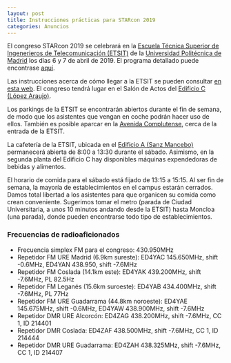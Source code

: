 ```yaml
---
layout: post
title: Instrucciones prácticas para STARcon 2019
categories: Anuncios
---
```


El congreso STARcon 2019 se celebrará en la [Escuela Técnica Superior de
Ingenerieros de Telecomunicación (ETSIT)](http://www.etsit.upm.es/) de la [Universidad
Politécnica de Madrid](http://www.upm.es/) los días 6 y 7 de abril de 2019. El programa detallado
puede encontrase [aquí](https://starcon-ea.github.io/anuncios/2019/03/15/Programa_STARcon-2019.html).

Las instrucciones acerca de cómo llegar a la ETSIT se pueden consultar [en esta
web](http://www.etsit.upm.es/escuela/informacion-general/como-llegar.html). El
congreso tendrá lugar en el Salón de Actos del [Edificio C (López
Araujo)](https://goo.gl/maps/kXoHiMmUFGk).

Los parkings de la ETSIT se encontrarán abiertos durante el fin de semana, de
modo que los asistentes que vengan en coche podrán hacer uso de ellos. También
es posible aparcar en la [Avenida
Complutense](https://goo.gl/maps/Es9y7yKdKB62), cerca de la entrada de la ETSIT.

La cafetería de la ETSIT, ubicada en el [Edificio A (Sanz
Mancebo)](https://goo.gl/maps/WnD1KYxp3cT2) permanecerá abierta de 8:00 a
13:30 durante el sábado. Asimismo, en la segunda planta del Edificio C hay disponibles máquinas
expendedoras de bebidas y alimentos.

El horario de comida para el sábado está fijado de 13:15 a 15:15. Al ser fin de
semana, la mayoría de establecimientos en el campus estarán cerrados. Damos
total libertad a los asistentes para que organicen su comida como crean
conveniente. Sugerimos tomar el metro (parada de Ciudad Universitaria, a unos 10 minutos andando desde la ETSIT)
hasta Moncloa (una parada), donde pueden encontrarse todo tipo de
establecimientos.

### Frecuencias de radioaficionados

* Frecuencia simplex FM para el congreso: 430.950MHz
* Repetidor FM URE Madrid (6.9km sureste): ED4YAC 145.650MHz, shift -0.6MHz, ED4YAN 438.950,
shift -7.6MHz
* Repetidor FM Coslada (14.1km este): ED4YAK 439.200MHz, shift -7.6MHz, PL 82.5Hz
* Repetidor FM Leganés (15.6km suroeste): ED4YAB 434.400MHz, shift -7.6MHz, PL
77Hz
* Repetidor FM URE Guadarrama (44.8km noroeste): ED4YAE 145.675MHz, shift
-0.6MHz, ED4YAW 438.900MHz, shift -7.6MHz
* Repetidor DMR URE Alcorcón: ED4ZAG 438.200MHz, shift -7.6MHz, CC 1, ID 214401
* Repetidor DMR Coslada: ED4ZAF 438.500MHz, shift -7.6MHz, CC 1, ID 214444
* Repetidor DMR URE Guadarrama: ED4ZAH 438.325MHz, shift -7.6MHz, CC 1, ID 214407
